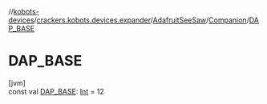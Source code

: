 //[kobots-devices](../../../../index.md)/[crackers.kobots.devices.expander](../../index.md)/[AdafruitSeeSaw](../index.md)/[Companion](index.md)/[DAP_BASE](-d-a-p_-b-a-s-e.md)

# DAP_BASE

[jvm]\
const val [DAP_BASE](-d-a-p_-b-a-s-e.md): [Int](https://kotlinlang.org/api/latest/jvm/stdlib/kotlin/-int/index.html) = 12
